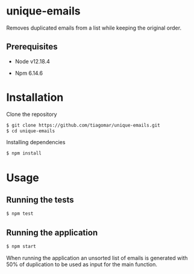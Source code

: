 # unique-emails
Removes duplicated emails from a list while keeping the original order.

## Prerequisites

* Node v12.18.4

* Npm 6.14.6



# Installation

Clone the repository
```sh
$ git clone https://github.com/tiagomar/unique-emails.git
$ cd unique-emails
```
Installing dependencies
```sh
$ npm install
```

# Usage

## Running the tests

```sh
$ npm test
```

## Running the application

```sh
$ npm start
``` 
When running the application an unsorted list of emails is generated with 50% of duplication to be used as input for the main function. 
